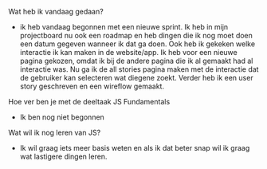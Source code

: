 Wat heb ik vandaag gedaan?
- ik heb vandaag begonnen met een nieuwe sprint. Ik heb in mijn projectboard nu ook een roadmap en heb dingen die ik nog moet doen een datum gegeven wanneer ik dat ga doen. Ook heb ik gekeken welke interactie ik kan maken in de website/app. Ik heb voor een nieuwe pagina gekozen, omdat ik bij de andere pagina die ik al gemaakt had al interactie was. Nu ga ik de all stories pagina maken met de interactie dat de gebruiker kan selecteren wat diegene zoekt. Verder heb ik een user story geschreven en een wireflow gemaakt.

Hoe ver ben je met de deeltaak JS Fundamentals 
- Ik ben nog niet begonnen 

Wat wil ik nog leren van JS?
- Ik wil graag iets meer basis weten en als ik dat beter snap wil ik graag wat lastigere dingen leren. 